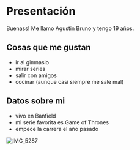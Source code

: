 # Presentación

Buenass! Me llamo Agustin Bruno y tengo 19 años.

## Cosas que me gustan  
- ir al gimnasio
- mirar series 
- salir con amigos 
- cocinar (aunque casi siempre me sale mal)

## Datos sobre mi 
- vivo en Banfield
- mi serie favorita es Game of Thrones
- empece la carrera el año pasado 

![IMG_5287](https://github.com/agusbruno16/presentacion/assets/166733062/83c0d162-39a1-4a29-a215-62ea62eb7e88)



